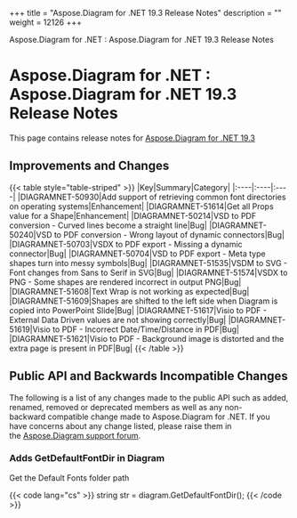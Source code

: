 +++
title = "Aspose.Diagram for .NET 19.3 Release Notes" 
description = "" 
weight = 12126 
+++

Aspose.Diagram for .NET : Aspose.Diagram for .NET 19.3 Release Notes  

# Aspose.Diagram for .NET : Aspose.Diagram for .NET 19.3 Release Notes


This page contains release notes for [Aspose.Diagram for .NET 19.3](https://www.nuget.org/packages/Aspose.Diagram/19.3.0)

## Improvements and Changes

{{< table style="table-striped" >}}
|Key|Summary|Category|
|:----|:----|:----|
|DIAGRAMNET-50930|Add support of retrieving common font directories on operating systems|Enhancement|
|DIAGRAMNET-51614|Get all Props value for a Shape|Enhancement|
|DIAGRAMNET-50214|VSD to PDF conversion - Curved lines become a straight line|Bug|
|DIAGRAMNET-50240|VSD to PDF conversion - Wrong layout of dynamic connectors|Bug|
|DIAGRAMNET-50703|VSDX to PDF export - Missing a dynamic connector|Bug|
|DIAGRAMNET-50704|VSD to PDF export - Meta type shapes turn into messy symbols|Bug|
|DIAGRAMNET-51535|VSDM to SVG - Font changes from Sans to Serif in SVG|Bug|
|DIAGRAMNET-51574|VSDX to PNG - Some shapes are rendered incorrect in output PNG|Bug|
|DIAGRAMNET-51608|Text Wrap is not working as expected|Bug|
|DIAGRAMNET-51609|Shapes are shifted to the left side when Diagram is copied into PowerPoint Slide|Bug|
|DIAGRAMNET-51617|Visio to PDF - External Data Driven values are not showing correctly|Bug|
|DIAGRAMNET-51619|Visio to PDF - Incorrect Date/Time/Distance in PDF|Bug|
|DIAGRAMNET-51621|Visio to PDF - Background image is distorted and the extra page is present in PDF|Bug|
{{< /table >}}

## Public API and Backwards Incompatible Changes

The following is a list of any changes made to the public API such as added, renamed, removed or deprecated members as well as any non-backward compatible change made to Aspose.Diagram for .NET. If you have concerns about any change listed, please raise them in the [Aspose.Diagram support forum](https://forum.aspose.com/c/diagram).

### Adds GetDefaultFontDir in Diagram

Get the Default Fonts folder path

{{< code lang="cs" >}}
 string str =  diagram.GetDefaultFontDir();
{{< /code >}}

